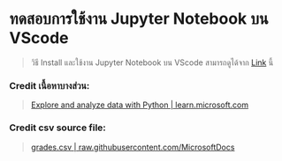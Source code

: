 # ทดสอบการใช้งาน Jupyter Notebook บน VScode

> วิธี Install และใช้งาน Jupyter Notebook บน VScode สามารถดูได้จาก [Link](https://medium.com/@nesutosan/%E0%B8%A1%E0%B8%B2%E0%B8%A5%E0%B8%AD%E0%B8%87%E0%B9%83%E0%B8%8A%E0%B9%89-vscode-jupyter-notebook-8c93351d078f) นี้

### Credit เนื้อหาบางส่วน:

> [Explore and analyze data with Python | learn.microsoft.com](https://learn.microsoft.com/en-us/training/modules/explore-analyze-data-with-python/)

### Credit csv source file:
> [grades.csv | raw.githubusercontent.com/MicrosoftDocs](https://raw.githubusercontent.com/MicrosoftDocs/mslearn-introduction-to-machine-learning/main/Data/ml-basics/grades.csv)
